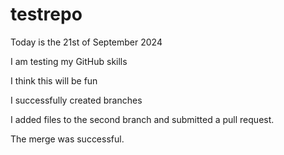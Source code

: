 # testrepo
Today is the 21st of September 2024

I am testing my GitHub skills

I think this will be fun

I successfully created branches

I added files to the second branch and submitted a pull request.

The merge was successful.
